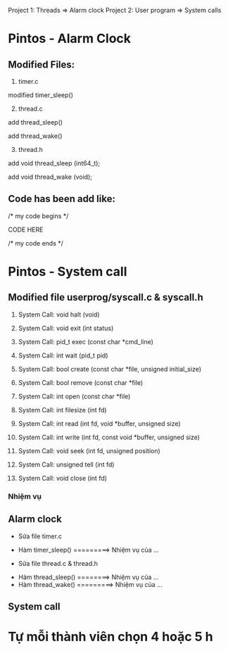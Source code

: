 Project 1: Threads => Alarm clock
Project 2: User program => System calls

# Pintos - Alarm Clock

## Modified Files:
1) timer.c   

modified timer_sleep()

2) thread.c   

add thread_sleep()

add thread_wake()


3) thread.h

add void thread_sleep (int64_t);

add void thread_wake (void);


## Code has been add like:

/* my code begins */

CODE HERE

/* my code ends */



# Pintos - System call

## Modified file userprog/syscall.c & syscall.h

1. System Call: void halt (void)

2. System Call: void exit (int status)

3. System Call: pid_t exec (const char *cmd_line)

4. System Call: int wait (pid_t pid)

5. System Call: bool create (const char *file, unsigned initial_size)

6. System Call: bool remove (const char *file)

7. System Call: int open (const char *file)

8. System Call: int filesize (int fd)

9. System Call: int read (int fd, void *buffer, unsigned size)

10. System Call: int write (int fd, const void *buffer, unsigned size)

11. System Call: void seek (int fd, unsigned position)

12. System Call: unsigned tell (int fd)

13. System Call: void close (int fd)


### Nhiệm vụ
## Alarm clock
- Sửa file timer.c
+ Hàm timer_sleep() =========> Nhiệm vụ của ...
- Sửa file thread.c & thread.h
+ Hàm thread_sleep() ========> Nhiệm vụ của ...
+ Hàm thread_wake() =========> Nhiệm vụ của ...
## System call
# Tự mỗi thành viên chọn 4 hoặc 5 h

 
